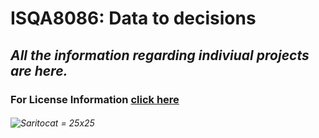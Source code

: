 # **ISQA8086: Data to decisions**

## _All the information regarding indiviual projects are here._

### For License Information [click here](https://github.com/pallavi0902/ISQA8086/blob/master/LICENSE)

###### ![Saritocat](https://octodex.github.com/images/saritocat.png) = 25x25
